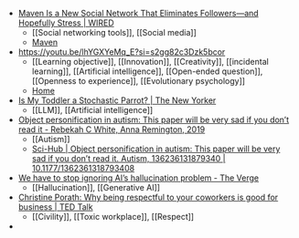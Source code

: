 - [Maven Is a New Social Network That Eliminates Followers—and Hopefully Stress | WIRED](https://www.wired.com/story/maven-social-network-that-eliminates-followers-and-stress/)
	- [[Social networking tools]], [[Social media]]
	- [Maven](https://app.heymaven.com/discover)
- https://youtu.be/lhYGXYeMq_E?si=s2gg82c3Dzk5bcor
	- [[Learning objective]], [[Innovation]], [[Creativity]], [[incidental learning]], [[Artificial intelligence]], [[Open-ended question]], [[Openness to experience]], [[Evolutionary psychology]]
	- [Home](https://www.kenstanley.net/home)
- [Is My Toddler a Stochastic Parrot? | The New Yorker](https://www.newyorker.com/humor/sketchbook/is-my-toddler-a-stochastic-parrot)
	- [[LLM]], [[Artificial intelligence]]
- [Object personification in autism: This paper will be very sad if you don’t read it - Rebekah C White, Anna Remington, 2019](https://journals.sagepub.com/doi/10.1177/1362361318793408)
	- [[Autism]]
	- [Sci-Hub | Object personification in autism: This paper will be very sad if you don’t read it. Autism, 136236131879340 | 10.1177/1362361318793408](https://sci-hub.se/10.1177/1362361318793408)
- [We have to stop ignoring AI’s hallucination problem - The Verge](https://www.theverge.com/2024/5/15/24154808/ai-chatgpt-google-gemini-microsoft-copilot-hallucination-wrong)
	- [[Hallucination]], [[Generative AI]]
- [Christine Porath: Why being respectful to your coworkers is good for business | TED Talk](https://www.ted.com/talks/christine_porath_why_being_respectful_to_your_coworkers_is_good_for_business?trk=feed_main-feed-card_reshare-text)
	- [[Civility]], [[Toxic workplace]], [[Respect]]
-